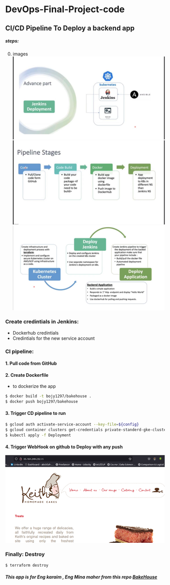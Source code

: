 # DevOps-Final-Project-code
## CI/CD Pipeline To Deploy a backend app
 ##### steps: 
0. images 
![](./pic/WhatsApp_Image_2023-02-15_at_11.37.40_PM.jpeg)
![](./pic/WhatsApp_Image_2023-02-15_at_11.38.44_PM.jpeg)
![](./pic/image.png)
### Create credintials in Jenkins:
 - Dockerhub credintials
 - Credintials for the new service account 

### CI pipeline:
#### 1. Pull code from GitHub

#### 2. Create Dockerfile
- to dockerize the app
```bash
$ docker build -t bojy1297/bakehouse .
$ docker push bojy1297/bakehouse
```
#### 3. Trigger CD pipeline to run
```bash
$ gcloud auth activate-service-account --key-file=${config}
$ gcloud container clusters get-credentials private-standerd-gke-cluster --zone us-central1-b --project abdallah-iti-377721
$ kubectl apply -f Deployment
```
#### 4. Trigger WebHook on github to Deploy with any push
![](./pic/Screenshot%20from%202023-02-15%2023-10-01.png)
### Finally: Destroy
```bash
$ terraform destroy
```
##### This app is for Eng karaim , Eng Mina maher from this repo <a href="https://github.com/kareemelkasaby1/BakeHouse" target="_blank">BakeHouse</a> 